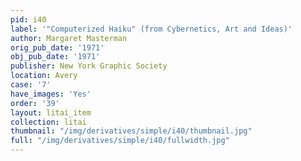 ```yaml
---
pid: i40
label: '"Computerized Haiku" (from Cybernetics, Art and Ideas)'
author: Margaret Masterman
orig_pub_date: '1971'
obj_pub_date: '1971'
publisher: New York Graphic Society
location: Avery
case: '7'
have_images: 'Yes'
order: '39'
layout: litai_item
collection: litai
thumbnail: "/img/derivatives/simple/i40/thumbnail.jpg"
full: "/img/derivatives/simple/i40/fullwidth.jpg"
---
```

